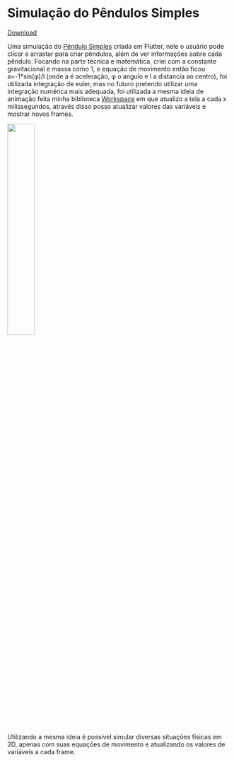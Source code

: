 # Simulação do Pêndulos Simples

[Download](https://github.com/underfilho/pendulum_mobile/raw/main/app-release.apk)

Uma simulação do [Pêndulo Simples](https://en.wikipedia.org/wiki/Pendulum_(mathematics)) criada em Flutter, nele o usuário pode clicar e arrastar para criar pêndulos, além de ver informações sobre cada pêndulo. Focando na parte técnica e matemática, criei com a constante gravitacional e massa como 1, e equação de movimento então ficou a=-1*sin(φ)/l (onde a é aceleração, φ o angulo e l a distancia ao centro), foi utilizada integração de euler, mas no futuro pretendo utilizar uma integração numérica mais adequada, foi utilizada a mesma ideia de animação feita minha biblioteca [Workspace](https://github.com/underfilho/Workspace) em que atualizo a tela a cada x milissegundos, através disso posso atualizar valores das variáveis e mostrar novos frames.

<img src="https://user-images.githubusercontent.com/31104317/129486996-2da71924-b35f-471d-9078-1b36873129bd.gif" width="35%" height="35%"/>

Utilizando a mesma ideia é possível simular diversas situações físicas em 2D, apenas com suas equações de movimento e atualizando os valores de variáveis a cada frame.
